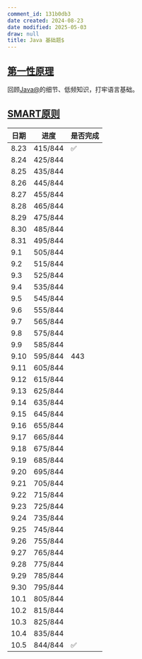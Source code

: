 ```yaml
---
comment_id: 131b0db3
date created: 2024-08-23
date modified: 2025-05-03
draw: null
title: Java 基础题$
---
```

## [第一性原理](第一性原理.md)

回顾[Java@](Java@.md)的细节、低频知识，打牢语言基础。

## [SMART原则](SMART原则.md)

| 日期   | 进度      | 是否完成 |
| ---- | ------- | ---- |
| 8.23 | 415/844 | ✅    |
| 8.24 | 425/844 |      |
| 8.25 | 435/844 |      |
| 8.26 | 445/844 |      |
| 8.27 | 455/844 |      |
| 8.28 | 465/844 |      |
| 8.29 | 475/844 |      |
| 8.30 | 485/844 |      |
| 8.31 | 495/844 |      |
| 9.1  | 505/844 |      |
| 9.2  | 515/844 |      |
| 9.3  | 525/844 |      |
| 9.4  | 535/844 |      |
| 9.5  | 545/844 |      |
| 9.6  | 555/844 |      |
| 9.7  | 565/844 |      |
| 9.8  | 575/844 |      |
| 9.9  | 585/844 |      |
| 9.10 | 595/844 | 443  |
| 9.11 | 605/844 |      |
| 9.12 | 615/844 |      |
| 9.13 | 625/844 |      |
| 9.14 | 635/844 |      |
| 9.15 | 645/844 |      |
| 9.16 | 655/844 |      |
| 9.17 | 665/844 |      |
| 9.18 | 675/844 |      |
| 9.19 | 685/844 |      |
| 9.20 | 695/844 |      |
| 9.21 | 705/844 |      |
| 9.22 | 715/844 |      |
| 9.23 | 725/844 |      |
| 9.24 | 735/844 |      |
| 9.25 | 745/844 |      |
| 9.26 | 755/844 |      |
| 9.27 | 765/844 |      |
| 9.28 | 775/844 |      |
| 9.29 | 785/844 |      |
| 9.30 | 795/844 |      |
| 10.1 | 805/844 |      |
| 10.2 | 815/844 |      |
| 10.3 | 825/844 |      |
| 10.4 | 835/844 |      |
| 10.5 | 844/844 | ✅    |
